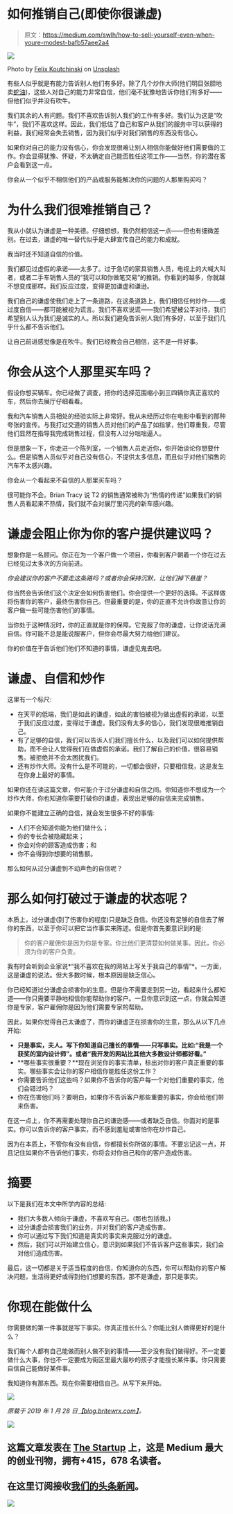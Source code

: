 # 如何推销自己(即使你很谦虚)

> 原文：<https://medium.com/swlh/how-to-sell-yourself-even-when-youre-modest-bafb57aee2a4>

![](img/ac8806642d55758d4c3abbd4df303450.png)

Photo by [Felix Koutchinski](https://unsplash.com/photos/FOro6jhMw30?utm_source=unsplash&utm_medium=referral&utm_content=creditCopyText) on [Unsplash](https://unsplash.com/search/photos/shout?utm_source=unsplash&utm_medium=referral&utm_content=creditCopyText)

有些人似乎就是有能力告诉别人他们有多好。除了几个炒作大师(他们明目张胆地卖[蛇油](https://www.urbandictionary.com/define.php?term=snake%20oil))，这些人对自己的能力非常自信，他们毫不犹豫地告诉你他们有多好——但他们似乎并没有吹牛。

我们其余的人有问题。我们不喜欢告诉别人我们的工作有多好。我们认为这是“吹牛”，我们不喜欢这样。因此，我们低估了自己和客户从我们的服务中可以获得的利益，我们经常会失去销售，因为我们似乎对我们销售的东西没有信心。

如果你对自己的能力没有信心，你会发现很难让别人相信你能做好他们需要做的工作。你会显得犹豫、怀疑，不太确定自己能否胜任这项工作——当然，你的潜在客户会看到这一点。

你会从一个似乎不相信他们的产品或服务能解决你的问题的人那里购买吗？

# 为什么我们很难推销自己？

我从小就认为谦虚是一种美德。仔细想想，我仍然相信这一点——但也有细微差别。在过去，谦虚的唯一替代似乎是大肆宣传自己的能力和成就。

我当时还不知道自信的价值。

我们都见过虚假的承诺——太多了。过于急切的家具销售人员，电视上的大喊大叫者，或者二手车销售人员的“我可以和你做笔交易”的推销。你看到的越多，你就越不想变成那样。我们反应过度，变得更加谦虚和谦逊。

我们自己的谦虚使我们走上了一条道路，在这条道路上，我们相信任何炒作——或过度自信——都可能被视为谎言。我们不喜欢说谎——我们希望被公平对待，我们希望别人认为我们是诚实的人。所以我们避免告诉别人我们有多好，以至于我们几乎什么都不告诉他们。

让自己前进感觉像是在吹牛。我们已经教会自己相信，这不是一件好事。

# 你会从这个人那里买车吗？

假设你想买辆车。你已经做了调查，把你的选择范围缩小到三四辆你真正喜欢的车，然后你去展厅仔细看看。

我和汽车销售人员相处的经验实际上非常好。我从未经历过你在电影中看到的那种夸张的宣传。与我打过交道的销售人员对他们的产品了如指掌，他们尊重我，尽管他们显然在指导我完成销售过程，但没有人过分咄咄逼人。

但是想象一下，你走进一个陈列室，一个销售人员走近你，你开始谈论你想要什么。但是销售人员似乎对自己没有信心，不提供太多信息，而且似乎对他们销售的汽车不太感兴趣。

你会从一个看起来不自信的人那里买车吗？

很可能你不会。Brian Tracy 说 T2 的销售通常被称为“热情的传递”如果我们的销售人员看起来不热情，我们就不会对展厅里闪亮的新车感兴趣。

# 谦虚会阻止你为你的客户提供建议吗？

想象你是一名顾问。你正在为一个客户做一个项目，你看到客户朝着一个你在过去已经见过太多次的方向前进。

*你会建议你的客户不要走这条路吗？或者你会保持沉默，让他们掉下悬崖？*

你当然会告诉他们这个决定会如何伤害他们。你会提供一个更好的选择。不这样做将伤害你的客户，最终伤害你自己。但最重要的是，你的正直不允许你故意让你的客户做一些可能伤害他们的事情。

当你处于这种情况时，你的正直就是你的保障。它克服了你的谦虚，让你说话充满自信。你可能不总是能说服客户，但你会尽最大努力给他们建议。

你的价值在于告诉他们他们不知道的事情，谦虚见鬼去吧。

# 谦虚、自信和炒作

这里有一个标尺:

*   在天平的低端，我们是如此的谦虚，如此的害怕被视为做出虚假的承诺，以至于我们反应过度，变得过于谦虚。我们没有太多的信心，我们发现很难推销自己。
*   有了足够的自信，我们可以告诉人们我们擅长什么，以及我们可以如何提供帮助，而不会让人觉得我们在做虚假的承诺。我们了解自己的价值，很容易销售。被拒绝并不会太困扰我们。
*   还有炒作大师。没有什么是不可能的，一切都会很好，只要相信我，这是发生在你身上最好的事情。

如果你还在读这篇文章，你可能介于过分谦虚和自信之间。你知道你不想成为一个炒作大师，你也知道你需要打破你的谦虚，表现出足够的自信来完成销售。

如果你不能建立正确的自信，就会发生很多不好的事情:

*   人们不会知道你能为他们做什么；
*   你的专长会被隐藏起来；
*   你会对你的顾客造成伤害；和
*   你不会得到你想要的销售额。

那么如何从过分谦虚到不动声色的自信呢？

# 那么如何打破过于谦虚的状态呢？

本质上，过分谦虚(到了伤害你的程度)只是缺乏自信。你还没有足够的自信去了解你的东西，以至于你可以把它当作事实来陈述。但是你首先要意识到的是:

> 你的客户雇佣你是因为你是专家。你比他们更清楚如何做某事。因此，你必须为你的客户负责。

我有时会听到企业家说*“我不喜欢在我的网站上写关于我自己的事情”*。一方面，这是谦虚的说法。但大多数时候，根本原因是缺乏信心。

你已经知道过分谦虚会损害你的生意。但是你不需要走到另一边，看起来什么都知道——你只需要平静地相信你能帮助你的客户。一旦你意识到这一点，你就会知道你是专家，客户雇佣你是因为他们需要专家的帮助。

因此，如果你觉得自己太谦虚了，而你的谦虚正在损害你的生意，那么从以下几点开始:

*   **只是事实，夫人。写下你知道自己擅长的事情——只写事实。比如:“我是一个获奖的室内设计师”。或者“我开发的网站比其他大多数设计师都好看。”**
*   **哪些事实很重要？**现在浏览你的事实清单，标出对你的客户真正重要的事实。哪些事实会让你的客户相信你能胜任这份工作？
*   你需要告诉他们这些吗？如果你不告诉你的客户每一个对他们重要的事实，他们会错过吗？
*   你在伤害他们吗？要明白，如果你不告诉客户那些重要的事实，你会给他们带来伤害。

在这一点上，你不再需要处理你自己的谦逊感——或者缺乏自信。你面对的是事实。你可以告诉你的客户事实，而不感到羞耻或害怕你在炒作自己。

因为在本质上，不管你有没有自信，你都擅长你所做的事情。不要忘记这一点，并且记住如果你不告诉他们事实，你将会对你自己和你的客户造成伤害。

# 摘要

以下是我们在本文中所学内容的总结:

*   我们大多数人倾向于谦虚，不喜欢写自己。(那也包括我。)
*   过分谦虚会损害我们的业务，并对我们的客户造成伤害。
*   你可以通过写下我们知道是真实的事实来克服过分的谦虚。
*   然后，我们可以开始建立信心，意识到如果我们不告诉客户这些事实，我们会对他们造成伤害。

最后，这一切都是关于适当程度的自信，你知道你的东西，你可以帮助你的客户解决问题，生活得更好或得到他们想要的东西。那不是谦虚，那只是事实。

# 你现在能做什么

你需要做的第一件事就是写下事实。你真正擅长什么？你能比别人做得更好的是什么？

我们每个人都有自己能做而别人做不到的事情——至少没有我们做得好。不一定要做什么大事，你也不一定要成为街区里最大最吵的孩子才能擅长某件事。你只需要自信自己能做好某件事。

我知道你有那东西。现在你需要相信自己。从写下来开始。

[![](img/ce9c7fbf2fff2c37745bda7e160d64f4.png)](https://pages.convertkit.com/df06ebeb4b/2bc075b31d)

*原载于 2019 年 1 月 28 日*[*【blog.britewrx.com】*](https://blog.britewrx.com/how-to-sell-yourself-even-when-youre-modest/)*。*

[![](img/308a8d84fb9b2fab43d66c117fcc4bb4.png)](https://medium.com/swlh)

## 这篇文章发表在 [The Startup](https://medium.com/swlh) 上，这是 Medium 最大的创业刊物，拥有+415，678 名读者。

## 在这里订阅接收[我们的头条新闻](http://growthsupply.com/the-startup-newsletter/)。

[![](img/b0164736ea17a63403e660de5dedf91a.png)](https://medium.com/swlh)